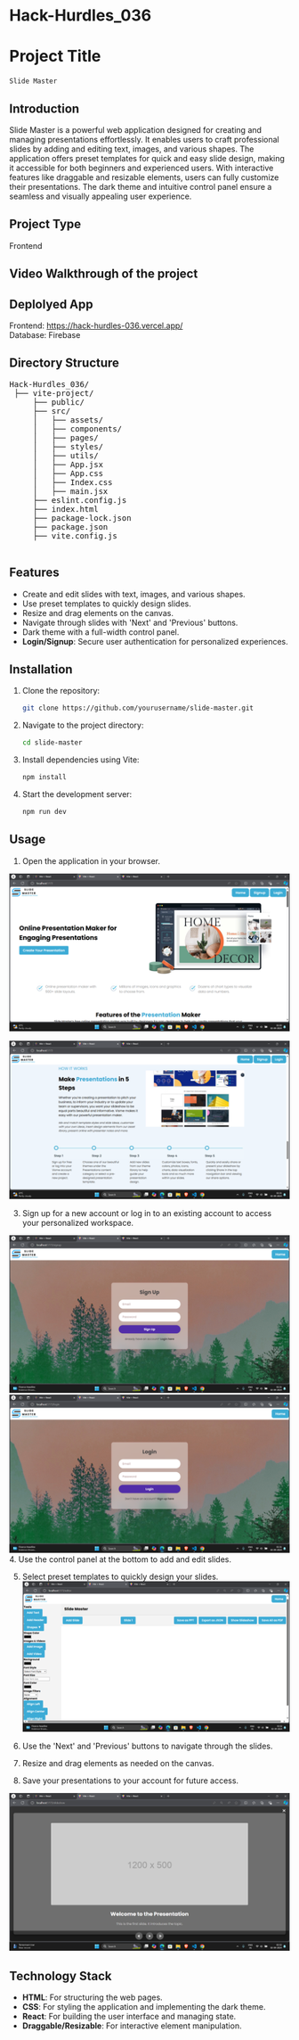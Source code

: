 # Hack-Hurdles_036
# Project Title
    Slide Master

## Introduction
Slide Master is a powerful web application designed for creating and managing presentations effortlessly. It enables users to craft professional slides by adding and editing text, images, and various shapes. The application offers preset templates for quick and easy slide design, making it accessible for both beginners and experienced users. With interactive features like draggable and resizable elements, users can fully customize their presentations. The dark theme and intuitive control panel ensure a seamless and visually appealing user experience.

## Project Type
Frontend 

## Video Walkthrough of the project

## Deplolyed App
Frontend: https://hack-hurdles-036.vercel.app/ </br>
Database: Firebase


## Directory Structure
<pre>Hack-Hurdles_036/
 ├── vite-project/
     ├── public/
     ├── src/
     │   ├── assets/
     │   ├── components/
     │   ├── pages/
     │   ├── styles/
     │   ├── utils/
     │   ├── App.jsx
     │   ├── App.css
     │   ├── Index.css
     │   ├── main.jsx
     ├── eslint.config.js
     ├── index.html
     ├── package-lock.json
     ├── package.json
     ├── vite.config.js 
  
</pre>

## Features

- Create and edit slides with text, images, and various shapes.
- Use preset templates to quickly design slides.
- Resize and drag elements on the canvas.
- Navigate through slides with 'Next' and 'Previous' buttons.
- Dark theme with a full-width control panel.
- **Login/Signup**: Secure user authentication for personalized experiences.



## Installation

1. Clone the repository:

    ```bash
    git clone https://github.com/yourusername/slide-master.git
    ```

2. Navigate to the project directory:

    ```bash
    cd slide-master
    ```

3. Install dependencies using Vite:

    ```bash
    npm install
    ```

4. Start the development server:

    ```bash
    npm run dev
    ```

## Usage

1. Open the application in your browser.


![SignUp screenshoot](https://github.com/SyedFahadAli1/Hack-Hurdles_036/blob/main/screenshot/Screenshot%20(132).png)

![SignUp screenshoot](https://github.com/SyedFahadAli1/Hack-Hurdles_036/blob/main/screenshot/Screenshot%20(133).png)

3. Sign up for a new account or log in to an existing account to access your personalized workspace.


![SignUp screenshoot](https://github.com/SyedFahadAli1/Hack-Hurdles_036/blob/main/screenshot/Screenshot%20(134).png)
![SignUp screenshoot](https://github.com/SyedFahadAli1/Hack-Hurdles_036/blob/main/screenshot/Screenshot%20(135).png)
4. Use the control panel at the bottom to add and edit slides.


5. Select preset templates to quickly design your slides.
![SignUp screenshoot](https://github.com/SyedFahadAli1/Hack-Hurdles_036/blob/main/screenshot/Screenshot%20(136).png)


6. Use the 'Next' and 'Previous' buttons to navigate through the slides.


7. Resize and drag elements as needed on the canvas.


8. Save your presentations to your account for future access.


![SignUp screenshoot](https://github.com/SyedFahadAli1/Hack-Hurdles_036/blob/main/screenshot/Screenshot%20(137).png)


## Technology Stack

- **HTML**: For structuring the web pages.
- **CSS**: For styling the application and implementing the dark theme.
- **React**: For building the user interface and managing state.
- **Draggable/Resizable**: For interactive element manipulation.



